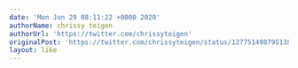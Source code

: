 ```yaml
---
date: 'Mon Jun 29 08:11:22 +0000 2020'
authorName: chrissy teigen
authorUrl: 'https://twitter.com/chrissyteigen'
originalPost: 'https://twitter.com/chrissyteigen/status/1277514987951386624'
layout: like
---
```

